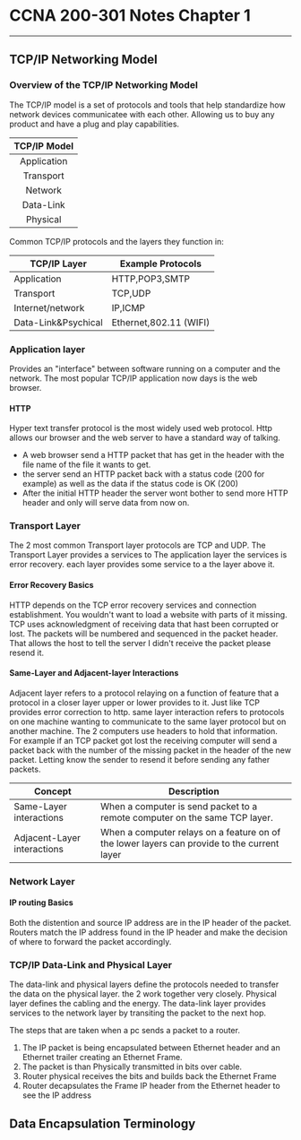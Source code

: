 # CCNA 200-301 Notes Chapter 1

------

## TCP/IP Networking Model

### Overview of the TCP/IP Networking Model

The TCP/IP model is a set of protocols and tools that help standardize how network devices communicatee with each other. Allowing us to buy any product and have a plug and play capabilities.

| TCP/IP Model |
| :----------: |
| Application  |
|  Transport   |
|   Network    |
|  Data-Link   |
|   Physical   |

Common TCP/IP protocols and the layers they function in:

| TCP/IP Layer        | Example Protocols      |
| ------------------- | ---------------------- |
| Application         | HTTP,POP3,SMTP         |
| Transport           | TCP,UDP                |
| Internet/network    | IP,ICMP                |
| Data-Link&Psychical | Ethernet,802.11 (WIFI) |

### Application layer

Provides an "interface" between software running on a computer and the network.
The most popular TCP/IP application now days is the web browser.

#### HTTP

Hyper text transfer protocol is the most widely used web protocol. Http allows our browser and the web server to have a standard way of talking.

- A web browser send a HTTP packet that has get in the header with the file name of the file it wants to get.
- the server send an HTTP packet back with a status code (200 for example) as well as the data if the status code is OK (200)
- After the initial HTTP header the server wont bother to send more HTTP header and only will serve data from now on.

### Transport Layer

The 2 most common Transport layer protocols are TCP and UDP.
The Transport Layer provides a services to The application layer the services is error recovery.
each layer provides some service to a the layer above it.

#### Error Recovery Basics

HTTP depends on the TCP error recovery services and connection establishment. 
You wouldn't want to load a website with parts of it missing.
TCP uses acknowledgment of receiving data that hast been corrupted or lost.
The packets will be numbered and sequenced in the packet header.
That allows the host to tell the server I didn't receive the packet please resend it. 

#### Same-Layer and Adjacent-layer Interactions

Adjacent layer refers to a protocol relaying on a function of feature that a protocol in a closer layer upper or lower provides to it.
Just like TCP provides error correction to http.
same layer interaction refers to protocols on one machine wanting to communicate to the same layer protocol but on another machine.
The 2 computers use headers to hold that information. For example if an TCP packet got lost the receiving computer will send a packet back with the number of the missing packet in the header of the new packet. Letting know the sender to resend it before sending any father packets.

| Concept                     | Description                                                  |
| --------------------------- | ------------------------------------------------------------ |
| Same-Layer interactions     | When a computer is send packet to a remote computer on the same TCP layer. |
| Adjacent-Layer interactions | When a computer relays on a feature on of the lower layers can provide to the current layer |

### Network Layer

#### IP routing Basics

Both the distention and source IP address are in the IP header of the packet. Routers match the IP address found in the IP header and make the decision of where to forward the packet accordingly.

### TCP/IP Data-Link and Physical Layer

The data-link and physical layers define the protocols needed to transfer the data on the physical layer. the 2 work together very closely. Physical layer defines the cabling and the energy. The data-link layer provides services to the network layer by transiting the packet to the next hop.

The steps that are taken when a pc sends a packet to a router.

1.  The IP packet is being encapsulated between Ethernet header and an Ethernet trailer creating an Ethernet Frame.
2. The packet is than Physically transmitted in bits over cable.
3. Router physical receives the bits and builds back the Ethernet Frame
4. Router decapsulates the Frame IP header from the Ethernet header to see the IP address

## Data Encapsulation Terminology 

